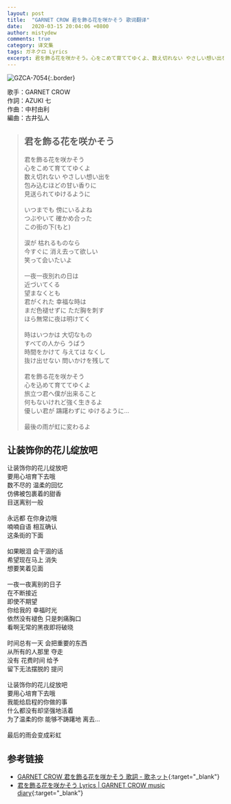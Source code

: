 ```yaml
---
layout: post
title:  "GARNET CROW 君を飾る花を咲かそう 歌词翻译"
date:   2020-03-15 20:04:06 +0800
author: mistydew
comments: true
category: 译文集
tags: ガネクロ Lyrics
excerpt: 君を飾る花を咲かそう。心をこめて育ててゆくよ、数え切れない やさしい想い出を。包み込むほどの甘い香りに、見送られてゆけるように。
---
```

![GZCA-7054](https://crowsub.github.io/assets/images/discography/single/GZCA-7054.jpg){:.border}

歌手：GARNET CROW<br>
作詞：AZUKI 七<br>
作曲：中村由利<br>
編曲：古井弘人

<blockquote class="lyric-original">
  <h2>君を飾る花を咲かそう</h2>
  <p>
    君を飾る花を咲かそう<br>
    心をこめて育ててゆくよ<br>
    数え切れない やさしい想い出を<br>
    包み込むほどの甘い香りに<br>
    見送られてゆけるように<br>
    <br>
    いつまでも 傍にいるよね<br>
    つぶやいて 確かめ合った<br>
    この街の下(もと)<br>
    <br>
    涙が 枯れるものなら<br>
    今すぐに 消え去って欲しい<br>
    笑って会いたいよ<br>
    <br>
    一夜一夜別れの日は<br>
    近づいてくる<br>
    望まなくとも<br>
    君がくれた 幸福な時は<br>
    まだ色褪せずに ただ胸を刺す<br>
    ほら無常に夜は明けてく<br>
    <br>
    時はいつかは 大切なもの<br>
    すべての人から うばう<br>
    時間をかけて 与えては なくし<br>
    抜け出せない 問いかけを残して<br>
    <br>
    君を飾る花を咲かそう<br>
    心を込めて育ててゆくよ<br>
    旅立つ君へ僕が出来ること<br>
    何もないけれど強く生きるよ<br>
    優しい君が 躊躇わずに ゆけるように…<br>
    <br>
    最後の雨が虹に変わるよ
  </p>
</blockquote>

<div class="lyric-translation">
  <h2>让装饰你的花儿绽放吧</h2>
  <p>
    让装饰你的花儿绽放吧<br>
    要用心培育下去哦<br>
    数不尽的 温柔的回忆<br>
    仿佛被包裹着的甜香<br>
    目送离别一般<br>
    <br>
    永远都 在你身边哦<br>
    喃喃自语 相互确认<br>
    这条街的下面<br>
    <br>
    如果眼泪 会干涸的话<br>
    希望现在马上 消失<br>
    想要笑着见面<br>
    <br>
    一夜一夜离别的日子<br>
    在不断接近<br>
    即使不期望<br>
    你给我的 幸福时光<br>
    依然没有褪色 只是刺痛胸口<br>
    看啊无常的黑夜即将破晓<br>
    <br>
    时间总有一天 会把重要的东西<br>
    从所有的人那里 夺走<br>
    没有 花费时间 给予<br>
    留下无法摆脱的 提问<br>
    <br>
    让装饰你的花儿绽放吧<br>
    要用心培育下去哦<br>
    我能给启程的你做的事<br>
    什么都没有却坚强地活着<br>
    为了温柔的你 能够不踌躇地 离去…<br>
    <br>
    最后的雨会变成彩虹
  </p>
</div>

## 参考链接

* [GARNET CROW 君を飾る花を咲かそう 歌詞 - 歌ネット](https://www.uta-net.com/song/19180/){:target="_blank"}
* [君を飾る花を咲かそう Lyrics \| GARNET CROW music diary](https://crowsub.github.io/lyrics/original/君を飾る花を咲かそう.html){:target="_blank"}
